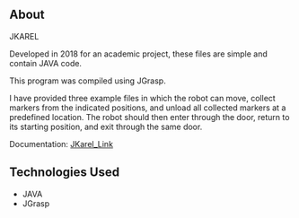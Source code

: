 ## About

JKAREL

Developed in 2018 for an academic project, these files are simple and contain JAVA code.

This program was compiled using JGrasp.

I have provided three example files in which the robot can move, collect markers from the indicated positions, and unload all collected markers at a predefined location. 
The robot should then enter through the door, return to its starting position, and exit through the same door.

Documentation: [JKarel_Link](https://www.cs.tufts.edu/comp/10F/JKarel.htm)

## Technologies Used

- JAVA
- JGrasp
